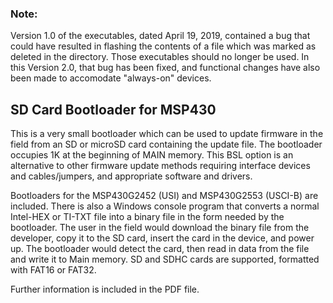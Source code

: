 ### Note:

Version 1.0 of the executables, dated April 19, 2019, contained a bug that could have resulted in flashing the contents of a file which was marked as deleted in the directory.  Those executables should no longer be used.  In this Version 2.0, that bug has been fixed, and functional changes have also been made to accomodate "always-on" devices.

## SD Card Bootloader for MSP430

This is a very small bootloader which can be used to update firmware in the field from an SD or microSD card containing the update file.  The bootloader occupies 1K at the beginning of MAIN memory.  This BSL option is an alternative to other firmware update methods requiring interface devices and cables/jumpers, and appropriate software and drivers.

Bootloaders for the MSP430G2452 (USI) and MSP430G2553 (USCI-B) are included.  There is also a Windows console program that converts a normal Intel-HEX or TI-TXT file into a binary file in the form needed by the bootloader.  The user in the field would download the binary file from the developer, copy it to the SD card, insert the card in the device, and power up.  The bootloader would detect the card, then read in data from the file and write it to Main memory.  SD and SDHC cards are supported, formatted with FAT16 or FAT32.

Further information is included in the PDF file.
